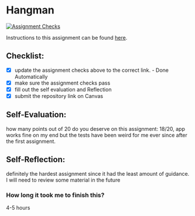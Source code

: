 Hangman
=====================
[![Assignment Checks](https://github.com/it3049c-fall22-henderson/hangman-greenlem/actions/workflows/classroom.yml/badge.svg)](https://github.com/it3049c-fall22-henderson/hangman-greenlem/actions/workflows/classroom.yml)

Instructions to this assignment can be found [here](#).

## Checklist:
- [x] update the assignment checks above to the correct link. - Done Automatically
- [x] make sure the assignment checks pass
- [x] fill out the self evaluation and Reflection
- [x] submit the repository link on Canvas

## Self-Evaluation:

how many points out of 20 do you deserve on this assignment: 18/20, app works fine on my end but the tests have been weird for me ever since after the first assignment.

## Self-Reflection:
definitely the hardest assignment since it had the least amount of guidance. I will need to review some material in the future

### How long it took me to finish this?
4-5 hours
